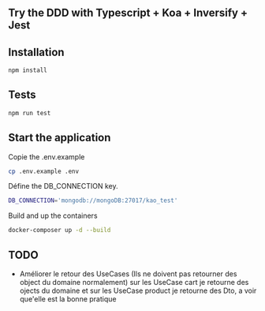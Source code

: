 ## Try the DDD with Typescript + Koa + Inversify + Jest

## Installation
```bash
npm install
```

## Tests
```bash
npm run test
```

## Start the application
Copie the .env.example
```bash
cp .env.example .env
```
Défine the DB_CONNECTION key.
```bash
DB_CONNECTION='mongodb://mongoDB:27017/kao_test'
```

Build and up the containers
```bash
docker-composer up -d --build
```

## TODO
- Améliorer le retour des UseCases (Ils ne doivent pas retourner des object du domaine normalement)
sur les UseCase cart je retourne des ojects du domaine et sur les UseCase product je retourne des Dto, a voir que'elle est la bonne pratique
